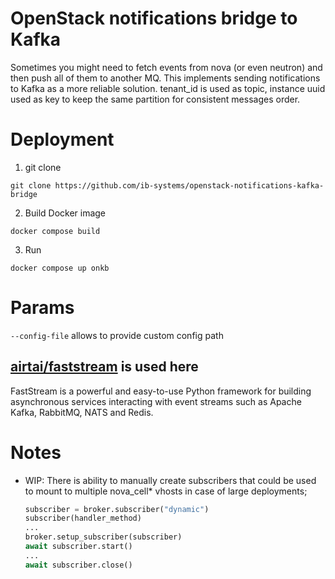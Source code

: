 # OpenStack notifications bridge to Kafka

Sometimes you might need to fetch events from nova (or even neutron) and then push all of them to another MQ. This implements sending notifications to Kafka as a more reliable solution. tenant_id is used as topic, instance uuid used as key to keep the same partition for consistent messages order.

# Deployment
1. git clone
```
git clone https://github.com/ib-systems/openstack-notifications-kafka-bridge
```
2. Build Docker image
```
docker compose build
```
3. Run
```
docker compose up onkb
```

# Params
`--config-file` allows to provide custom config path

## [airtai/faststream](https://github.com/airtai/faststream) is used here
FastStream is a powerful and easy-to-use Python framework for building asynchronous services interacting with event streams such as Apache Kafka, RabbitMQ, NATS and Redis.


# Notes
- WIP: There is ability to manually create subscribers that could be used to mount to multiple nova_cell* vhosts in case of large deployments;
  ```python
  subscriber = broker.subscriber("dynamic")
  subscriber(handler_method)
  ...
  broker.setup_subscriber(subscriber)
  await subscriber.start()
  ...
  await subscriber.close()
  ```